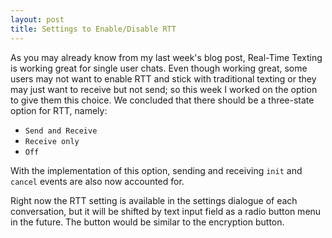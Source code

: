 ```yaml
---
layout: post
title: Settings to Enable/Disable RTT
---
```


As you may already know from my last week's blog post, Real-Time Texting is working great for single user chats. Even though working great, some users may not want to enable RTT and stick with traditional texting or they may just want to receive but not send; so this week I worked on the option to give them this choice. We concluded that there should be a three-state option for RTT, namely: 

* `Send and Receive`
* `Receive only`
* `Off`

With the implementation of this option, sending and receiving `init` and `cancel` events are also now accounted for.

Right now the RTT setting is available in the settings dialogue of each conversation, but it will be shifted by text input field as a radio button menu in the future. The button would be similar to the encryption button.
